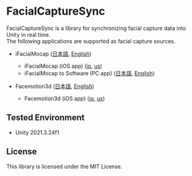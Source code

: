 # FacialCaptureSync

FacialCaptureSync is a library for synchronizing facial capture data into Unity in real time.  
The following applications are supported as facial capture sources.

- iFacialMocap ([日本語](https://www.ifacialmocap.com/home/japanese/), [English](https://www.ifacialmocap.com/))
    - iFacialMocap (iOS app) ([jp](https://apps.apple.com/jp/app/ifacialmocap/id1489470545), [us](https://apps.apple.com/us/app/ifacialmocap/id1489470545)) 
    - iFacialMocap to Software (PC app) ([日本語](https://www.ifacialmocap.com/download/japanese/), [English](https://www.ifacialmocap.com/download/))

- Facemotion3d ([日本語](https://www.ifacialmocap.com/upgrade/%E6%97%A5%E6%9C%AC%E8%AA%9E/), [English](https://www.ifacialmocap.com/upgrade/))
    - Facemotion3d (iOS app) ([jp](https://apps.apple.com/jp/app/facemotion3d/id1507538005), [us](https://apps.apple.com/us/app/facemotion3d/id1507538005))

## Tested Environment
- Unity 2021.3.24f1

## License
This library is licensed under the MIT License.
